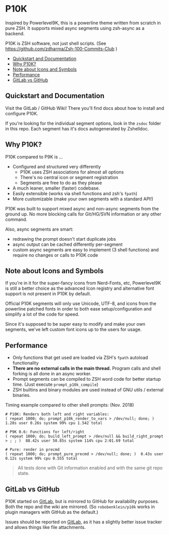 
# P10K

Inspired by Powerlevel9K, this is a powerline theme written from scratch in pure ZSH. It supports mixed async segments using zsh-async as a backend.

P10K is ZSH software, not just shell scripts. (See https://github.com/zdharma/Zsh-100-Commits-Club )

<!-- START doctoc generated TOC please keep comment here to allow auto update -->
<!-- DON'T EDIT THIS SECTION, INSTEAD RE-RUN doctoc TO UPDATE -->


- [Quickstart and Documentation](#quickstart-and-documentation)
- [Why P10K?](#why-p10k)
- [Note about Icons and Symbols](#note-about-icons-and-symbols)
- [Performance](#performance)
- [GitLab vs GitHub](#gitlab-vs-github)

<!-- END doctoc generated TOC please keep comment here to allow auto update -->

## Quickstart and Documentation

Visit the GitLab / GitHub Wiki! There you'll find docs about how to install and configure P10K.

If you're looking for the individual segment options, look in the `zsdoc` folder in this repo. Each segment has it's docs autogenerated by Zshelldoc.

## Why P10K?

P10K compared to P9K is ...

 - Configured and structured very differently
   - P10K uses ZSH associations for almost all options
   - There's no central icon or segment registration
   - Segments are free to do as they please
 - A much leaner, smaller (faster) codebase.
 - Easily extensible (works via shell functions and zsh's `fpath`)
 - More customizable (make your own segments with a standard API!)

P10K was built to support mixed async and non-async segments from the ground up. No more blocking calls for Git/HG/SVN information or any other command.

Also, async segments are smart:

 - redrawing the prompt doesn't start duplicate jobs
 - async output can be cached differently per-segment
 - custom async segments are easy to implement (3 shell functions) and require no changes or calls to P10K code

## Note about Icons and Symbols

If you're in it for the super-fancy icons from Nerd-Fonts, etc, Powerlevel9K is still a better choice as the advanced Icon registry and alternative font support is not present in P10K by default.

Official P10K segments will only use Unicode, UTF-8, and icons from the powerline patched fonts in order to both ease setup/configuration and simplify a lot of the code for speed.

Since it's supposed to be super easy to modify and make your own segments, we've left custom font icons up to the users for usage.

## Performance

 - Only functions that get used are loaded via ZSH's `fpath` autoload functionality
 - **There are no external calls in the main thread.** Program calls and shell forking is all done in an async worker.
 - Prompt segments can be compiled to ZSH word code for better startup time. (Just execute `prompt_p10k_compile`)
 - ZSH builtins and binary modules are used instead of GNU utils / external binaries.

Timing example compared to other shell prompts: (Nov. 2018)
```
# P10K: Renders both left and right variables:
( repeat 1000; do; prompt_p10k_render_to_vars > /dev/null; done; )  1.28s user 0.26s system 99% cpu 1.542 total

# P9K 0.6: Functions for left/right
( repeat 1000; do; build_left_prompt > /dev/null && build_right_prompt > ; ; )  88.42s user 50.85s system 114% cpu 2:01.69 total

# Pure: render in precmd
( repeat 1000; do; prompt_pure_precmd > /dev/null; done; )  0.43s user 0.12s system 99% cpu 0.555 total

```
> All tests done with Git information enabled and with the same git repo state.

## GitLab vs GitHub

P10K started on [GitLab](https://gitlab.com/robobenklein/p10k), but is mirrored to GitHub for availability purposes. Both the repo and the wiki are mirrored. (So `robobenklein/p10k` works in plugin managers with GitHub as the default.)

Issues should be reported on [GitLab](https://gitlab.com/robobenklein/p10k/issues), as it has a slightly better issue tracker and allows things like file attachments.
